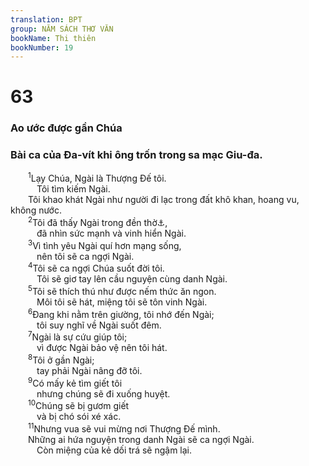 ```yaml
---
translation: BPT
group: NĂM SÁCH THƠ VĂN
bookName: Thi thiên 
bookNumber: 19
---
```


<div class="title"><h1>63</h1><h3>Ao ước được gần Chúa</h3><h3>Bài ca của Đa-vít khi ông trốn trong sa mạc Giu-đa.</h3></div>
<span class="verse thi_63_1">  <sup>1</sup>Lạy Chúa, Ngài là Thượng Đế tôi.<br/>   Tôi tìm kiếm Ngài.<br/>  Tôi khao khát Ngài như người đi lạc trong đất khô khan, hoang vu, không nước.<br/></span>
<span class="verse thi_63_2">  <sup>2</sup>Tôi đã thấy Ngài trong đền thờ<a data-toggle="tooltip" data-placement="bottom" title="Hay “nơi thánh Ngài.”">⚓</a>,<br/>   đã nhìn sức mạnh và vinh hiển Ngài.<br/></span>
<span class="verse thi_63_3">  <sup>3</sup>Vì tình yêu Ngài quí hơn mạng sống,<br/>   nên tôi sẽ ca ngợi Ngài.<br/></span>
<span class="verse thi_63_4">  <sup>4</sup>Tôi sẽ ca ngợi Chúa suốt đời tôi.<br/>   Tôi sẽ giơ tay lên cầu nguyện cùng danh Ngài.<br/></span>
<span class="verse thi_63_5">  <sup>5</sup>Tôi sẽ thích thú như được nếm thức ăn ngon.<br/>   Môi tôi sẽ hát, miệng tôi sẽ tôn vinh Ngài.<br/></span>
<span class="verse thi_63_6">  <sup>6</sup>Đang khi nằm trên giường, tôi nhớ đến Ngài;<br/>   tôi suy nghĩ về Ngài suốt đêm.<br/></span>
<span class="verse thi_63_7">  <sup>7</sup>Ngài là sự cứu giúp tôi;<br/>   vì được Ngài bảo vệ nên tôi hát.<br/></span>
<span class="verse thi_63_8">  <sup>8</sup>Tôi ở gần Ngài;<br/>   tay phải Ngài nâng đỡ tôi.<br/></span>
<span class="verse thi_63_9">  <sup>9</sup>Có mấy kẻ tìm giết tôi<br/>   nhưng chúng sẽ đi xuống huyệt.<br/></span>
<span class="verse thi_63_10">  <sup>10</sup>Chúng sẽ bị gươm giết<br/>   và bị chó sói xé xác.<br/></span>
<span class="verse thi_63_11">  <sup>11</sup>Nhưng vua sẽ vui mừng nơi Thượng Đế mình.<br/>  Những ai hứa nguyện trong danh Ngài sẽ ca ngợi Ngài.<br/>   Còn miệng của kẻ dối trá sẽ ngậm lại.<br/></span>
